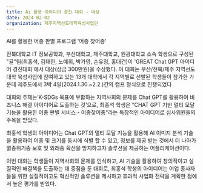 ```yaml
---
title: Ai 활용 아이디어 경진 대회 - 대상
date: 2024-02-02
organization: 제주지역선도대학육성사업단
---
```


<div class="justify-text">
AI를 활용한 어종 판별 프로그램 '어종 찾어종'

<!--more-->

전북대학교 IT 정보공학과, 부산대학교, 제주대학교, 원광대학교 소속 학생으로 구성된 "귤"팀(최홍석, 김태한, 노예희, 박가영, 손유정, 홍대건)이 'GREAT Chat GPT 아이디어 경진대회'에서 대상(상금 300만원)을 수상했다. 이 대회는 부산/전북/제주 지역선도대학 육성사업에 참여하고 있는 13개 대학에서 각 지역별로 선발된 학생들이 참가한 가운데 제주도에서 3박 4일(2024.1.30.~2.2.)간의 캠프 형식으로 진행되었다

대회의 주제는‘K-SDGs 목표에 부합하는 지역사회의 문제를 Chat GPT를 활용하여 비즈니스 해결 아이디어로 도출하는 것’으로, 최홍석 학생은 “CHAT GPT 기반 멀티 모달 기능을 활용한 어종 판별 서비스 - 어종찾어종"라는 독창적인 아이디어로 심사위원들의 주목을 받았다.

최홍석 학생의 아이디어는 Chat GPT의 멀티 모달 기능을 활용해 AI 이미지 분석 기술을 활용하여 어종 및 크기를 동시에 식별 할 수 있고, 정보를 제공 받는 것에서 더 나아가 멸종위기종 보호 및 외래종 확산을 방지하고자 솔루션을 제공하는 어플리케이션이다. 

이번 대회는 학생들이 지역사회의 문제를 인식하고, AI 기술을 활용하여 창의적이고 실질적인 해결책을 도출하는 데 중점을 둔 대회로, 최홍석 학생의 아이디어는 어업 종사자들을 위한 실질적이고도 혁신적인 솔루션을 제시하고 효과적 사업화 전략을 계획한 점에서 높은 평가를 받았다.

